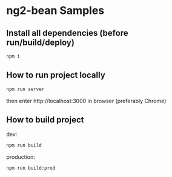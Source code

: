 
# ng2-bean Samples

## Install all dependencies (before run/build/deploy)

```bash
npm i
```

## How to run project locally

```bash
npm run server
```

then enter http://localhost:3000 in browser (preferably Chrome)

## How to build project

dev:
```bash
npm run build
```

production:
```bash
npm run build:prod
```
